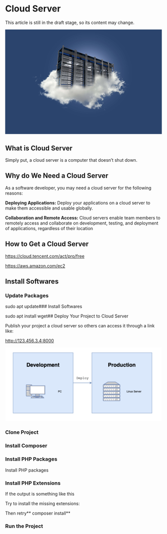 # Cloud Server

This article is still in the draft stage, so its content may change.

![](./images/15-Cloud_Server_1.jpeg)

## What is Cloud Server

Simply put, a cloud server is a computer that doesn’t shut down.

## Why do We Need a Cloud Server

As a software developer, you may need a cloud server for the following reasons:

**Deploying Applications:** Deploy your applications on a cloud server to make them accessible and usable globally.

**Collaboration and Remote Access:** Cloud servers enable team members to remotely access and collaborate on development, testing, and deployment of applications, regardless of their location

## How to Get a Cloud Server

https://cloud.tencent.com/act/pro/free

https://aws.amazon.com/ec2

## Install Softwares

### Update Packages

sudo apt update### Install Softwares

sudo apt install wget## Deploy Your Project to Cloud Server

Publish your project a cloud server so others can access it through a link like:

http://123.456.3.4:8000

![](./images/15-Cloud_Server_2.png)

### Clone Project

### Install Composer

### Install PHP Packages

Install PHP packages

### Install PHP Extensions

If the output is something like this

Try to install the missing extensions:

Then retry** composer install**

### Run the Project
